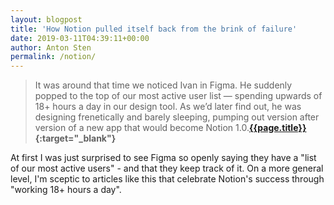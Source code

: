 ```yaml
---
layout: blogpost
title: 'How Notion pulled itself back from the brink of failure'
date: 2019-03-11T04:39:11+00:00
author: Anton Sten
permalink: /notion/
---
```


>It was around that time we noticed Ivan in Figma. He suddenly popped to the top of our most active user list — spending upwards of 18+ hours a day in our design tool. As we’d later find out, he was designing frenetically and barely sleeping, pumping out version after version of a new app that would become Notion 1.0.**[{{page.title}}](https://www.figma.com/blog/design-on-a-deadline-how-notion-pulled-itself-back-from-the-brink-of-failure/){:target="_blank"}**

At first I was just surprised to see Figma so openly saying they have a "list of our most active users" - and that they keep track of it. On a more general level, I'm sceptic to articles like this that celebrate Notion's success through "working 18+ hours a day". 

